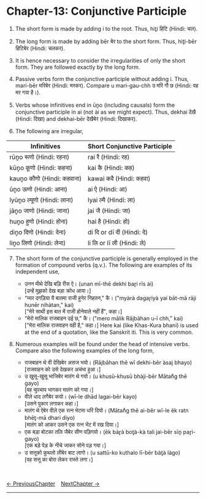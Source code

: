 # Chapter-13: Conjunctive Participle

1. The short form is made by adding i to the root. Thus, hit̥i हिटि (Hindi: चल).

2. The long form is made by adding bēr बेर to the short form. Thus, hit̥i-bēr हिटिबेर (Hindi: चलकर).

3. It is hence necessary to consider the irregularities of only the short form. They are followed exactly by the long form.

4. Passive verbs form the conjunctive participle without adding i. Thus, mari-bēr मरिबेर (Hindi: मरकर). Compare u mari-gau-chh उ मरि गौ छ (Hindi: वह मर गया है।).

5. Verbs whose infinitives end in ūn̥o (including causals) form the conjunctive participle in ai (not ài as we might expect). Thus, dekhai देखै (Hindi: दिखा) and dekhai-bēr देखैबेर (Hindi: दिखाकर).

6. The following are irregular,

| Infinitives | Short Conjunctive Participle |
| ------------- | ------------- |
| rūn̥o रूणो (Hindi: रहना) | rai रै (Hindi: रह) |
| kūn̥o कूणो (Hindi: कहना) | kai कै (Hindi: कह) |
| kaun̥o कौणो (Hindi: कहवाना) | kawai कवै (Hindi: कहवा) |
| ūn̥o ऊणो (Hindi: आना) | ai ऐ (Hindi: आ) |
| lyūn̥o ल्यूणो (Hindi: लाना) | lyai ल्यै (Hindi: ला) |
| jān̥o जाणो (Hindi: जाना) | jai जै (Hindi: जा) |
| hun̥o हुणो (Hindi: होना) | hai है (Hindi: हो) |
| din̥o दिणो (Hindi: देना) | di दि or dī दी (Hindi: दे) |
| lin̥o लिणो (Hindi: लेना) | li लि or lī ली (Hindi: ले) |

7. The short form of the conjunctive participle is generally employed in the formation of compound verbs (q.v.). The following are examples of its independent use,
   - उनन मीथे देखि बड़ि रीस ऐ। (unan mī-thē dekhi bar̥i rīs ài)<br>
   [उन्हें मुझको देख बड़ा क्रोध आया।]
   - "म्यर दगड़िया यै बातमा राजी हुनेर निहतन," कै। ("myàrà dagar̥iyà yai bāt-mā rāji hunēr nihàtan," kai)<br> 
   ["मेरे साथी इस बात में राजी होनेवाले नहीं हैं", कहा।]
   - "मेरो मालिक राजबाहन उई छ," कै। ("mero mālik Rājbāhan u-ī chh," kai)<br>
   ["मेरा मालिक राजवाहन वही है," कहा।]
Here kai (like Khas-Kura bhani) is used at the end of a quotation, like the Sanskrit iti. This is very common.

8. Numerous examples will be found under the head of intensive verbs. Compare also the following examples of the long form,
   - राजबाहन थे वी देखिबेर असज भयो। (Rājbāhan thē wī dekhi-bēr àsaj bhayo)<br>
   [राजवाहन को उसे देखकर अचंभा हुआ।]
   - उ खुसू-खुसू भाजिबेर मातंग थे गयो। (u khusū-khusū bhàji-bēr Mātan̊g thē gayo)<br>
   [वह चुपचाप भागकर मातंग को गया।] 
   - वीले धाद लगैबेर कयो। (wī-le dhād lagai-bēr kayo)<br>
   [उसने पुकार लगाकर कहा।]
   - मातंग थे ऐबेर वीले एक रत्न भेटमा धरि दियो। (Mātan̊g thē ai-bēr wī-le ēk ratn bhēt̥-mā dhari diyo)<br>
   [मातंग को आकर उसने एक रत्न भेंट में रख दिया।]
   - एक बड़ा बोटका तलि जैबेर सीण पड़िगयो। (ēk bàr̥à bot̥à-kà tali jai-bēr sīn̥ par̥i-gayo)<br>
   [एक बड़े पेड़ के नीचे जाकर सोने पड़ गया।]
   - उ सत्तूको कुथलो लीबेर बाट लागो। (u sattū-ko kuthalo lī-bēr bàt̥à làgo)<br>
   [वह सत्तू का बोरा लेकर रास्ते लगा।]

<br>

[<- PreviousChapter](/major/12_FuturePassiveParticiple.md) &ensp; [NextChapter ->](https://pages.github.com/)

---